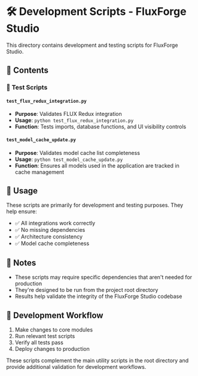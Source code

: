 # 🛠️ Development Scripts - FluxForge Studio

This directory contains development and testing scripts for FluxForge Studio.

## 📁 Contents

### 🧪 **Test Scripts**

#### `test_flux_redux_integration.py`
- **Purpose**: Validates FLUX Redux integration
- **Usage**: `python test_flux_redux_integration.py`
- **Function**: Tests imports, database functions, and UI visibility controls

#### `test_model_cache_update.py`
- **Purpose**: Validates model cache list completeness
- **Usage**: `python test_model_cache_update.py`
- **Function**: Ensures all models used in the application are tracked in cache management

## 🚀 Usage

These scripts are primarily for development and testing purposes. They help ensure:
- ✅ All integrations work correctly
- ✅ No missing dependencies
- ✅ Architecture consistency
- ✅ Model cache completeness

## 📝 Notes

- These scripts may require specific dependencies that aren't needed for production
- They're designed to be run from the project root directory
- Results help validate the integrity of the FluxForge Studio codebase

## 🔧 Development Workflow

1. Make changes to core modules
2. Run relevant test scripts
3. Verify all tests pass
4. Deploy changes to production

These scripts complement the main utility scripts in the root directory and provide additional validation for development workflows.